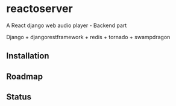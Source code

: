 # reactoserver

A React django web audio player - Backend part


Django + djangorestframework + redis + tornado + swampdragon


## Installation


## Roadmap


## Status
